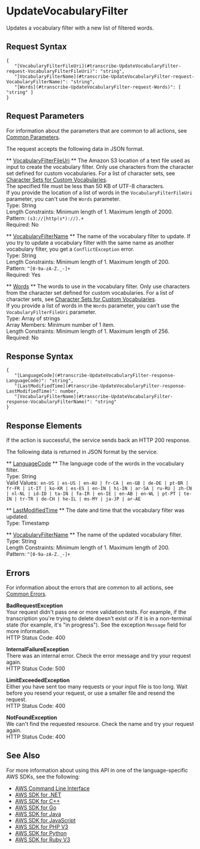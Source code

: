 # UpdateVocabularyFilter<a name="API_UpdateVocabularyFilter"></a>

Updates a vocabulary filter with a new list of filtered words\.

## Request Syntax<a name="API_UpdateVocabularyFilter_RequestSyntax"></a>

```
{
   "[VocabularyFilterFileUri](#transcribe-UpdateVocabularyFilter-request-VocabularyFilterFileUri)": "string",
   "[VocabularyFilterName](#transcribe-UpdateVocabularyFilter-request-VocabularyFilterName)": "string",
   "[Words](#transcribe-UpdateVocabularyFilter-request-Words)": [ "string" ]
}
```

## Request Parameters<a name="API_UpdateVocabularyFilter_RequestParameters"></a>

For information about the parameters that are common to all actions, see [Common Parameters](CommonParameters.md)\.

The request accepts the following data in JSON format\.

 ** [VocabularyFilterFileUri](#API_UpdateVocabularyFilter_RequestSyntax) **   <a name="transcribe-UpdateVocabularyFilter-request-VocabularyFilterFileUri"></a>
The Amazon S3 location of a text file used as input to create the vocabulary filter\. Only use characters from the character set defined for custom vocabularies\. For a list of character sets, see [Character Sets for Custom Vocabularies](https://docs.aws.amazon.com/transcribe/latest/dg/how-vocabulary.html#charsets)\.  
The specified file must be less than 50 KB of UTF\-8 characters\.  
If you provide the location of a list of words in the `VocabularyFilterFileUri` parameter, you can't use the `Words` parameter\.  
Type: String  
Length Constraints: Minimum length of 1\. Maximum length of 2000\.  
Pattern: `(s3://|http(s*)://).+`   
Required: No

 ** [VocabularyFilterName](#API_UpdateVocabularyFilter_RequestSyntax) **   <a name="transcribe-UpdateVocabularyFilter-request-VocabularyFilterName"></a>
The name of the vocabulary filter to update\. If you try to update a vocabulary filter with the same name as another vocabulary filter, you get a `ConflictException` error\.  
Type: String  
Length Constraints: Minimum length of 1\. Maximum length of 200\.  
Pattern: `^[0-9a-zA-Z._-]+`   
Required: Yes

 ** [Words](#API_UpdateVocabularyFilter_RequestSyntax) **   <a name="transcribe-UpdateVocabularyFilter-request-Words"></a>
The words to use in the vocabulary filter\. Only use characters from the character set defined for custom vocabularies\. For a list of character sets, see [Character Sets for Custom Vocabularies](https://docs.aws.amazon.com/transcribe/latest/dg/how-vocabulary.html#charsets)\.  
If you provide a list of words in the `Words` parameter, you can't use the `VocabularyFilterFileUri` parameter\.  
Type: Array of strings  
Array Members: Minimum number of 1 item\.  
Length Constraints: Minimum length of 1\. Maximum length of 256\.  
Required: No

## Response Syntax<a name="API_UpdateVocabularyFilter_ResponseSyntax"></a>

```
{
   "[LanguageCode](#transcribe-UpdateVocabularyFilter-response-LanguageCode)": "string",
   "[LastModifiedTime](#transcribe-UpdateVocabularyFilter-response-LastModifiedTime)": number,
   "[VocabularyFilterName](#transcribe-UpdateVocabularyFilter-response-VocabularyFilterName)": "string"
}
```

## Response Elements<a name="API_UpdateVocabularyFilter_ResponseElements"></a>

If the action is successful, the service sends back an HTTP 200 response\.

The following data is returned in JSON format by the service\.

 ** [LanguageCode](#API_UpdateVocabularyFilter_ResponseSyntax) **   <a name="transcribe-UpdateVocabularyFilter-response-LanguageCode"></a>
The language code of the words in the vocabulary filter\.  
Type: String  
Valid Values:` en-US | es-US | en-AU | fr-CA | en-GB | de-DE | pt-BR | fr-FR | it-IT | ko-KR | es-ES | en-IN | hi-IN | ar-SA | ru-RU | zh-CN | nl-NL | id-ID | ta-IN | fa-IR | en-IE | en-AB | en-WL | pt-PT | te-IN | tr-TR | de-CH | he-IL | ms-MY | ja-JP | ar-AE` 

 ** [LastModifiedTime](#API_UpdateVocabularyFilter_ResponseSyntax) **   <a name="transcribe-UpdateVocabularyFilter-response-LastModifiedTime"></a>
The date and time that the vocabulary filter was updated\.  
Type: Timestamp

 ** [VocabularyFilterName](#API_UpdateVocabularyFilter_ResponseSyntax) **   <a name="transcribe-UpdateVocabularyFilter-response-VocabularyFilterName"></a>
The name of the updated vocabulary filter\.  
Type: String  
Length Constraints: Minimum length of 1\. Maximum length of 200\.  
Pattern: `^[0-9a-zA-Z._-]+` 

## Errors<a name="API_UpdateVocabularyFilter_Errors"></a>

For information about the errors that are common to all actions, see [Common Errors](CommonErrors.md)\.

 **BadRequestException**   
Your request didn't pass one or more validation tests\. For example, if the transcription you're trying to delete doesn't exist or if it is in a non\-terminal state \(for example, it's "in progress"\)\. See the exception `Message` field for more information\.  
HTTP Status Code: 400

 **InternalFailureException**   
There was an internal error\. Check the error message and try your request again\.  
HTTP Status Code: 500

 **LimitExceededException**   
Either you have sent too many requests or your input file is too long\. Wait before you resend your request, or use a smaller file and resend the request\.  
HTTP Status Code: 400

 **NotFoundException**   
We can't find the requested resource\. Check the name and try your request again\.  
HTTP Status Code: 400

## See Also<a name="API_UpdateVocabularyFilter_SeeAlso"></a>

For more information about using this API in one of the language\-specific AWS SDKs, see the following:
+  [AWS Command Line Interface](https://docs.aws.amazon.com/goto/aws-cli/transcribe-2017-10-26/UpdateVocabularyFilter) 
+  [AWS SDK for \.NET](https://docs.aws.amazon.com/goto/DotNetSDKV3/transcribe-2017-10-26/UpdateVocabularyFilter) 
+  [AWS SDK for C\+\+](https://docs.aws.amazon.com/goto/SdkForCpp/transcribe-2017-10-26/UpdateVocabularyFilter) 
+  [AWS SDK for Go](https://docs.aws.amazon.com/goto/SdkForGoV1/transcribe-2017-10-26/UpdateVocabularyFilter) 
+  [AWS SDK for Java](https://docs.aws.amazon.com/goto/SdkForJava/transcribe-2017-10-26/UpdateVocabularyFilter) 
+  [AWS SDK for JavaScript](https://docs.aws.amazon.com/goto/AWSJavaScriptSDK/transcribe-2017-10-26/UpdateVocabularyFilter) 
+  [AWS SDK for PHP V3](https://docs.aws.amazon.com/goto/SdkForPHPV3/transcribe-2017-10-26/UpdateVocabularyFilter) 
+  [AWS SDK for Python](https://docs.aws.amazon.com/goto/boto3/transcribe-2017-10-26/UpdateVocabularyFilter) 
+  [AWS SDK for Ruby V3](https://docs.aws.amazon.com/goto/SdkForRubyV3/transcribe-2017-10-26/UpdateVocabularyFilter) 